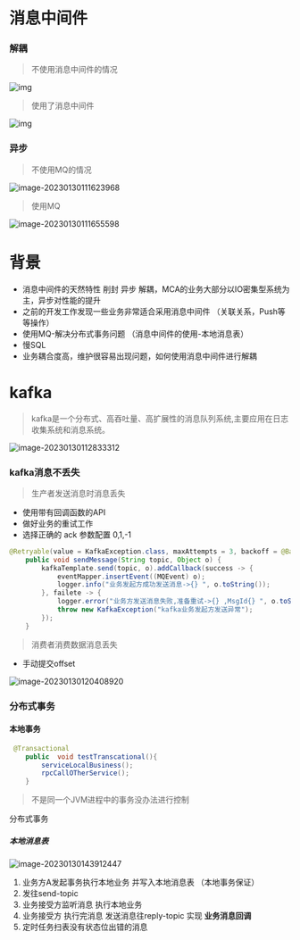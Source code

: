 



# 消息中间件

### 解耦

> 不使用消息中间件的情况



![img](https://mardown-scs.oss-cn-shanghai.aliyuncs.com/20230130111225.png)

>使用了消息中间件

![img](https://1512567561-files.gitbook.io/~/files/v0/b/gitbook-legacy-files/o/assets%2F-LfcT-GVQPkfuHPeol1x%2F-Lfcc8Z7Odn5bWVhfyFi%2F-LfccLgILJABkjkR0gYv%2F1-2使用mq解耦.webp?generation=1558681063073478&alt=media)

### 异步

>不使用MQ的情况

![image-20230130111623968](https://mardown-scs.oss-cn-shanghai.aliyuncs.com/image-20230130111623968.png)

> 使用MQ

![image-20230130111655598](https://mardown-scs.oss-cn-shanghai.aliyuncs.com/image-20230130111655598.png)



# 背景

- 消息中间件的天然特性 削封 异步 解耦，MCA的业务大部分以IO密集型系统为主，异步对性能的提升
- 之前的开发工作发现一些业务非常适合采用消息中间件 （关联关系，Push等等操作）
- 使用MQ-解决分布式事务问题 （消息中间件的使用-本地消息表）
- 慢SQL 
- 业务耦合度高，维护很容易出现问题，如何使用消息中间件进行解耦

# kafka

> kafka是一个分布式、高吞吐量、高扩展性的消息队列系统,主要应用在日志收集系统和消息系统。

![image-20230130112833312](https://mardown-scs.oss-cn-shanghai.aliyuncs.com/image-20230130112833312.png)

### kafka消息不丢失

>生产者发送消息时消息丢失  

- 使用带有回调函数的API 
- 做好业务的重试工作
- 选择正确的 ack 参数配置 0,1,-1

```java
@Retryable(value = KafkaException.class, maxAttempts = 3, backoff = @Backoff(delay = 3600, multiplier = 1.5))
    public void sendMessage(String topic, Object o) {
        kafkaTemplate.send(topic, o).addCallback(success -> {
            eventMapper.insertEvent((MQEvent) o);
            logger.info("业务发起方成功发送消息->{} ", o.toString());
        }, failete -> {
            logger.error("业务方发送消息失败,准备重试->{} ,MsgId{} ", o.toString(), ((MQEvent) o).getMsgID().toString());
            throw new KafkaException("kafka业务发起方发送异常");
        });
    }
```

>消费者消费数据消息丢失

- 手动提交offset

![image-20230130120408920](https://mardown-scs.oss-cn-shanghai.aliyuncs.com/image-20230130120408920.png)

### 分布式事务

#### 本地事务

```java
 @Transactional
    public  void testTranscational(){
        serviceLocalBusiness();
        rpcCallOTherService();
    }
```

>不是同一个JVM进程中的事务没办法进行控制 

分布式事务 

##### 本地消息表



![image-20230130143912447](https://mardown-scs.oss-cn-shanghai.aliyuncs.com/image-20230130143912447.png)

1. 业务方A发起事务执行本地业务 并写入本地消息表 （本地事务保证）
2. 发往send-topic 
3. 业务接受方监听消息 执行本地业务 
4. 业务接受方 执行完消息 发送消息往reply-topic 实现 **业务消息回调**
5. 定时任务扫表没有状态位出错的消息

